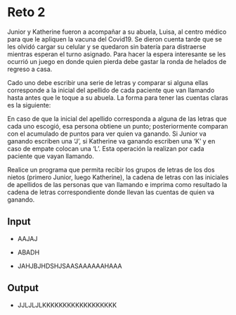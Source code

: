 # Reto 2

Junior y Katherine fueron a acompañar a su abuela, Luisa, al centro médico para que le apliquen la vacuna del Covid19. Se dieron cuenta tarde que se les olvidó cargar su celular y se quedaron sin batería para distraerse mientras esperan el turno asignado. Para hacer la espera interesante se les ocurrió un juego en donde quien pierda debe gastar la ronda de helados de regreso a casa.

Cado uno debe escribir una serie de letras y comparar si alguna ellas corresponde a la inicial del apellido de cada paciente que van llamando hasta antes que le toque a su abuela. La forma para tener las cuentas claras es la siguiente:

En caso de que la inicial del apellido corresponda a alguna de las letras que cada uno escogió, esa persona obtiene un punto; posteriormente comparan con el acumulado de puntos para ver quien va ganando. Si Junior va ganando escriben una ‘J’, si Katherine va ganando escriben una ‘K’ y en caso de empate colocan una ‘L’. Esta operación la realizan por cada paciente que vayan llamando.

Realice un programa que permita recibir los grupos de letras de los dos nietos (primero Junior, luego Katherine), la cadena de letras con las iniciales de apellidos de las personas que van llamando e imprima como resultado la cadena de letras correspondiente donde llevan las cuentas de quien va ganando.

## Input
* AAJAJ

* ABADH

* JAHJBJHDSHJSAASAAAAAAHAAA

## Output
* JJLJLJLKKKKKKKKKKKKKKKKKK

